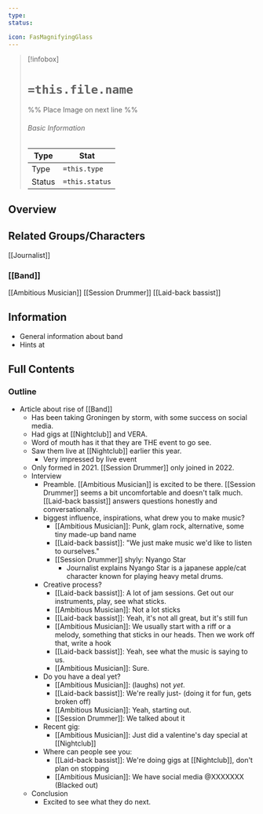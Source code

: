 ```yaml
---
type:
status:

icon: FasMagnifyingGlass
---
```


> [!infobox]
> # `=this.file.name`
> %% Place Image on next line %%
> ###### Basic Information
> Type |  Stat |
> ---|---|
> Type | `=this.type` |
> Status | `=this.status` |
## Overview

## Related Groups/Characters
[[Journalist]]
### [[Band]]
[[Ambitious Musician]]
[[Session Drummer]]
[[Laid-back bassist]]

## Information
- General information about band
- Hints at 

## Full Contents
### Outline
- Article about rise of [[Band]]
	- Has been taking Groningen by storm, with some success on social media. 
	- Had gigs at [[Nightclub]] and VERA.
	- Word of mouth has it that they are THE event to go see. 
	- Saw them live at [[Nightclub]] earlier this year. 
		- Very impressed by live event
	- Only formed in 2021. [[Session Drummer]] only joined in 2022. 
	- Interview 
		- Preamble. [[Ambitious Musician]] is excited to be there. [[Session Drummer]] seems a bit uncomfortable and doesn't talk much. [[Laid-back bassist]] answers questions honestly and conversationally. 
		- biggest influence, inspirations, what drew you to make music?
			- [[Ambitious Musician]]: Punk, glam rock, alternative, some tiny made-up band name 
			- [[Laid-back bassist]]: "We just make music we'd like to listen to ourselves."
			- [[Session Drummer]] shyly: Nyango Star
				- Journalist explains Nyango Star is a japanese apple/cat character known for playing heavy metal drums.
		- Creative process?
			- [[Laid-back bassist]]: A lot of jam sessions. Get out our instruments, play, see what sticks. 
			- [[Ambitious Musician]]: Not a lot sticks
			- [[Laid-back bassist]]: Yeah, it's not all great, but it's still fun
			- [[Ambitious Musician]]: We usually start with a riff or a melody, something that sticks in our heads. Then we work off that, write a hook
			- [[Laid-back bassist]]: Yeah, see what the music is saying to us. 
			- [[Ambitious Musician]]: Sure.
		- Do you have a deal yet?
			- [[Ambitious Musician]]: (laughs) not *yet*. 
			- [[Laid-back bassist]]: We're really just- (doing it for fun, gets broken off)
			- [[Ambitious Musician]]: Yeah, starting out. 
			- [[Session Drummer]]: We talked about it
		- Recent gig:
			- [[Ambitious Musician]]: Just did a valentine's day special at [[Nightclub]]
		- Where can people see you:
			- [[Laid-back bassist]]: We're doing gigs at [[Nightclub]], don't plan on stopping
			- [[Ambitious Musician]]: We have social media @XXXXXXX (Blacked out) 
	- Conclusion
		- Excited to see what they do next. 
